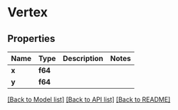 # Vertex

## Properties

Name | Type | Description | Notes
------------ | ------------- | ------------- | -------------
**x** | **f64** |  | 
**y** | **f64** |  | 

[[Back to Model list]](../README.md#documentation-for-models) [[Back to API list]](../README.md#documentation-for-api-endpoints) [[Back to README]](../README.md)


